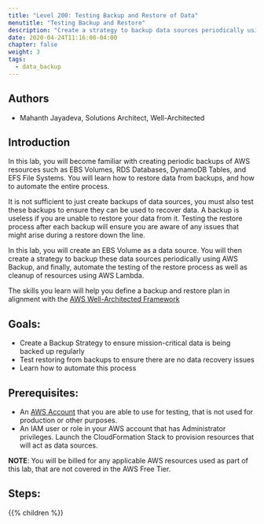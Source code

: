 ```yaml
---
title: "Level 200: Testing Backup and Restore of Data"
menutitle: "Testing Backup and Restore"
description: "Create a strategy to backup data sources periodically using AWS Backup, and automate the testing of the restore process"
date: 2020-04-24T11:16:08-04:00
chapter: false
weight: 3
tags:
  - data_backup
---
```

## Authors

* Mahanth Jayadeva, Solutions Architect, Well-Architected

## Introduction

In this lab, you will become familiar with creating periodic backups of AWS resources such as EBS Volumes, RDS Databases, DynamoDB Tables, and EFS File Systems. You will learn how to restore data from backups, and how to automate the entire process.

It is not sufficient to just create backups of data sources, you must also test these backups to ensure they can be used to recover data. A backup is useless if you are unable to restore your data from it. Testing the restore process after each backup will ensure you are aware of any issues that might arise during a restore down the line.

In this lab, you will create an EBS Volume as a data source. You will then create a strategy to backup these data sources periodically using AWS Backup, and finally, automate the testing of the restore process as well as cleanup of resources using AWS Lambda.

The skills you learn will help you define a backup and restore plan in alignment with the [AWS Well-Architected Framework](https://aws.amazon.com/architecture/well-architected/)

## Goals:

* Create a Backup Strategy to ensure mission-critical data is being backed up regularly
* Test restoring from backups to ensure there are no data recovery issues
* Learn how to automate this process

## Prerequisites:

* An [AWS Account](https://portal.aws.amazon.com/gp/aws/developer/registration/index.html) that you are able to use for testing, that is not used for production or other purposes.
* An IAM user or role in your AWS account that has Administrator privileges.
Launch the CloudFormation Stack to provision resources that will act as data sources.

**NOTE**: You will be billed for any applicable AWS resources used as part of this lab, that are not covered in the AWS Free Tier.


## Steps:
{{% children  %}}
